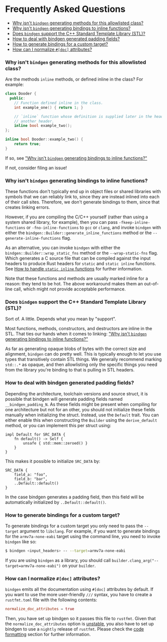 # Frequently Asked Questions

<!-- START doctoc generated TOC please keep comment here to allow auto update -->
<!-- DON'T EDIT THIS SECTION, INSTEAD RE-RUN doctoc TO UPDATE -->

- [Why isn't `bindgen` generating methods for this allowlisted class?](#why-isnt-bindgen-generating-methods-for-this-allowlisted-class)
- [Why isn't `bindgen` generating bindings to inline functions?](#why-isnt-bindgen-generating-bindings-to-inline-functions)
- [Does `bindgen` support the C++ Standard Template Library (STL)?](#does-bindgen-support-the-c-standard-template-library-stl)
- [How to deal with bindgen generated padding fields?](#how-to-deal-with-bindgen-generated-padding-fields)
- [How to generate bindings for a custom target?](#how-to-generate-bindings-for-a-custom-target)
- [How can I normalize `#[doc]` attributes?](#how-can-i-normalize-doc-attributes)

<!-- END doctoc generated TOC please keep comment here to allow auto update -->

### Why isn't `bindgen` generating methods for this allowlisted class?

Are the methods `inline` methods, or defined inline in the class? For example:

```c++
class Dooder {
  public:
    // Function defined inline in the class.
    int example_one() { return 1; }

    // `inline` function whose definition is supplied later in the header, or in
    // another header.
    inline bool example_two();
};

inline bool Dooder::example_two() {
    return true;
}
```

If so, see
["Why isn't `bindgen` generating bindings to inline functions?"](#why-isnt-bindgen-generating-bindings-to-inline-functions)

If not, consider filing an issue!

### Why isn't `bindgen` generating bindings to inline functions?

These functions don't typically end up in object files or shared libraries with
symbols that we can reliably link to, since they are instead inlined into each
of their call sites. Therefore, we don't generate bindings to them, since that
creates linking errors.

However, if you are compiling the C/C++ yourself (rather than using a system
shared library, for example), then you can pass `-fkeep-inline-functions` or
`-fno-inline-functions` to `gcc` or `clang`, and invoke `bindgen` with either
the `bindgen::Builder::generate_inline_functions` method or the
`--generate-inline-functions` flag.

As an alternative, you can invoke `bindgen` with either the
`bindgen::Builder::wrap_static_fns` method or the `--wrap-static-fns` flag.
Which generates a C source file that can be compiled against the input headers
to produce Rust headers for `static` and `static inline` functions. See [How to
handle `static inline` functions](https://github.com/rust-lang/rust-bindgen/discussions/2405)
for further information.

Note that these functions and methods are usually marked inline for a reason:
they tend to be hot. The above workaround makes them an out-of-line call, which
might not provide acceptable performance.

### Does `bindgen` support the C++ Standard Template Library (STL)?

Sort of. A little. Depends what you mean by "support".

Most functions, methods, constructors, and destructors are inline in the
STL. That ties our hands when it comes to linking: ["Why isn't `bindgen` generating bindings to inline functions?"](#why-isnt-bindgen-generating-bindings-to-inline-functions)

As far as generating opaque blobs of bytes with the correct size and alignment,
`bindgen` can do pretty well. This is typically enough to let you use types that
transitively contain STL things. We generally recommend marking `std::.*` as
opaque, and then allowlisting only the specific things you need from the library
you're binding to that is pulling in STL headers.

### How to deal with bindgen generated padding fields?

Depending the architecture, toolchain versions and source struct, it is
possible that bindgen will generate padding fields named `__bindgen_padding_N`.
As these fields might be present when compiling for one architecture but not
for an other, you should not initialize these fields manually when initializing
the struct. Instead, use the `Default` trait. You can either enable this when
constructing the `Builder` using the `derive_default` method, or you can
implement this per struct using:

```rust,ignore
impl Default for SRC_DATA {
    fn default() -> Self {
        unsafe { std::mem::zeroed() }
    }
}
```

This makes it possible to initialize `SRC_DATA` by:

```rust,ignore
SRC_DATA {
    field_a: "foo",
    field_b: "bar",
    ..Default::default()
}
```

In the case bindgen generates a padding field, then this field will
be automatically initialized by `..Default::default()`.

### How to generate bindings for a custom target?

To generate bindings for a custom target you only need to pass the `--target`
argument to `libclang`. For example, if you want to generate bindings for the
`armv7a-none-eabi` target using the command line, you need to invoke `bindgen`
like so:
```bash
$ bindgen <input_headers> -- --target=armv7a-none-eabi
```
If you are using `bindgen` as a library, you should call
`builder.clang_arg("--target=armv7a-none-eabi")` on your `builder`.

### How can I normalize `#[doc]` attributes?

`bindgen` emits all the documentation using `#[doc]` attributes by default. If
you want to use the more user-friendly `///` syntax, you have to create a
`rustfmt.toml` file with the following contents:

```toml
normalize_doc_attributes = true
```

Then, you have set up bindgen so it passes this file to `rustfmt`. Given that
the `normalize_doc_attributes` option is
[unstable](https://github.com/rust-lang/rustfmt/issues/3351), you also have to
set up bindgen to use a `nightly` release of `rustfmt`. Please check the [code
formatting](./code-formatting.md) section for further information.
